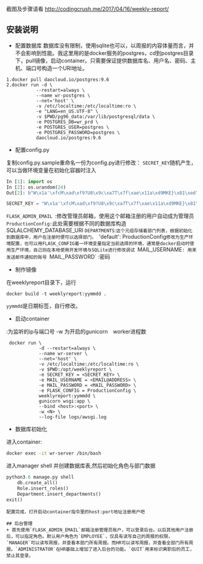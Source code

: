 截图及步骤请看
http://codingcrush.me/2017/04/16/weekly-report/

## 安装说明
+ 配置数据库
数据库没有限制，使用sqlite也可以，以周报的内容体量而言，并不会影响到性能。我这里用的是docker服务的postgres，cd到postgres目录下，pull镜像，启动container。只需要保证提供数据库名、用户名、密码、主机、端口号构造一个URI地址。
```docker
1.docker pull daocloud.io/postgres:9.6
2.docker run -d \
           --restart=always \
           --name wr-postgres \
           --net='host' \
           -v /etc/localtime:/etc/localtime:ro \
           -e "LANG=en_US.UTF-8" \
           -v $PWD/pg96_data:/var/lib/postgresql/data \
           -e POSTGRES_DB=wr_prd \
           -e POSTGRES_USER=postgres \
           -e POSTGRES_PASSWORD=postgres \
           daocloud.io/postgres:9.6
```

+  配置config.py

复制config.py.sample重命名一份为config.py进行修改：
`SECRET_KEY`随机产生，可以当做环境变量在初始化容器时注入
```python
In [1]: import os
In [2]: os.urandom(24)
Out[2]: b"W\x1a'\xfcM\xad\xf9?U8\x9c\xa7T\x7f\xae\x11a\xd9MKE}\x81\xed"

SECRET_KEY = "W\x1a'\xfcM\xad\xf9?U8\x9c\xa7T\x7f\xae\x11a\xd9MKE}\x81\xed"
```
`FLASK_ADMIN_EMAIL `:修改管理员邮箱，使用这个邮箱注册的用户自动成为管理员
`ProductionConfig:`此处需要根据不同的数据库构造SQLALCHEMY_DATABASE_URI
`DEPARTMENTS`:`这个元组存储着部门列表，根据初始化到数据库中，用户在注册时便可以选择部门。
`'default': ProductionConfig`修改为生产环境配置，也可以用FLASK_CONFIG着一环境变量指定当前选择的环境，通常是docker启动时使用生产环境，自己则在本地使用开发环境与SQLite进行修改调试
`MAIL_USERNAME`: 用来发送邮件通知的账号
`MAIL_PASSWORD` :密码
+ 制作镜像

在weeklyreport目录下，运行
```docker
docker build -t weeklyreport:yymmdd .
```
`yymmdd`是日期标签，自行修改。

+ 启动container

 <host>:<port>为监听的ip与端口号
 -w <N>为开启的gunicorn　worker进程数
```docker
 docker run \
            -d --restart=always \
            --name wr-server \
            --net='host' \
            -v /etc/localtime:/etc/localtime:ro \
            -v $PWD:/opt/weeklyreport \
            -e SECRET_KEY = <SECRET_KEY> \
            -e MAIL_USERNAME = <EMAIL@ADDRESS> \
            -e MAIL_PASSWORD = <MAIL_PASSWORD> \
            -e FLASK_CONFIG = ProductionConfig \
            weeklyreport:yymmdd \
            gunicorn wsgi:app \
            --bind <host>:<port> \
            -w <N> \
            --log-file logs/awsgi.log

```

+ 数据库初始化

进入container:
```bash
docker exec -it wr-server /bin/bash
```
进入manager shell 并创建数据库表,然后初始化角色与部门数据
```python
python3.6 manage.py shell
    db.create_all()
    Role.insert_roles()
    Department.insert_departments()
exit()
```

```
配置完成，打开启动container指令里的host:port地址注册用户吧

## 后台管理
+ 首先使用`FLASK_ADMIN_EMAIL`邮箱注册管理员账户，可以登录后台。以后其他用户注册后，可以指定角色。默认用户角色为`EMPLOYEE`，仅具有读写自己的周报的权限，`MANAGER`可以读写周报，并查看本部门所有周报。而HR可以读写周报，并查看全部门所有周报。`ADMINISTRATOR`在HR基础上增加了进入后台的功能。`QUIT`用来标识离职后的员工，禁止其登录。
